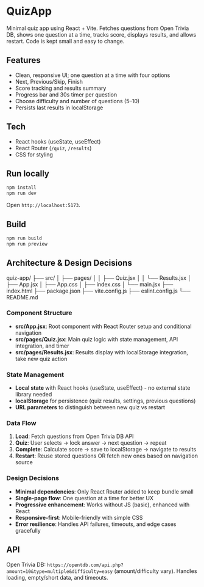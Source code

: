 # QuizApp

Minimal quiz app using React + Vite. Fetches questions from Open Trivia DB, shows one question at a time, tracks score, displays results, and allows restart. Code is kept small and easy to change.

## Features
- Clean, responsive UI; one question at a time with four options
- Next, Previous/Skip, Finish
- Score tracking and results summary
- Progress bar and 30s timer per question
- Choose difficulty and number of questions (5–10)
- Persists last results in localStorage

## Tech
- React hooks (useState, useEffect)
- React Router (`/quiz`, `/results`)
- CSS for styling

## Run locally
```bash
npm install
npm run dev
```
Open `http://localhost:5173`.

## Build
```bash
npm run build
npm run preview
```

## Architecture & Design Decisions


quiz-app/
├── src/
│   ├── pages/
│   │   ├── Quiz.jsx
│   │   └── Results.jsx
│   ├── App.jsx
│   ├── App.css
│   ├── index.css
│   └── main.jsx
├── index.html
├── package.json
├── vite.config.js
├── eslint.config.js
└── README.md


### Component Structure
- **src/App.jsx**: Root component with React Router setup and conditional navigation
- **src/pages/Quiz.jsx**: Main quiz logic with state management, API integration, and timer
- **src/pages/Results.jsx**: Results display with localStorage integration, take new quiz action

### State Management
- **Local state** with React hooks (useState, useEffect) - no external state library needed
- **localStorage** for persistence (quiz results, settings, previous questions)
- **URL parameters** to distinguish between new quiz vs restart

### Data Flow
1. **Load**: Fetch questions from Open Trivia DB API
2. **Quiz**: User selects → lock answer → next question → repeat
3. **Complete**: Calculate score → save to localStorage → navigate to results
4. **Restart**: Reuse stored questions OR fetch new ones based on navigation source

### Design Decisions
- **Minimal dependencies**: Only React Router added to keep bundle small
- **Single-page flow**: One question at a time for better UX
- **Progressive enhancement**: Works without JS (basic), enhanced with React
- **Responsive-first**: Mobile-friendly with simple CSS
- **Error resilience**: Handles API failures, timeouts, and edge cases gracefully

## API
Open Trivia DB: `https://opentdb.com/api.php?amount=10&type=multiple&difficulty=easy` (amount/difficulty vary). Handles loading, empty/short data, and timeouts.


